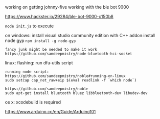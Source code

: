 working on getting johnny-five working with the ble bot 9000

https://www.hackster.io/29284/ble-bot-9000-c150b8

`node init.js` to execute


on windows:
	install visual studio community edition with C++ addon
	install node gyp `npm install -g node-gyp`

	fancy junk might be needed to make it work
	https://github.com/sandeepmistry/node-bluetooth-hci-socket

linux:
  flashing:
  	run dfu-utils script

	running node script:
	https://github.com/sandeepmistry/noble#running-on-linux
	sudo setcap cap_net_raw+eip $(eval readlink -f `which node`)

	https://github.com/sandeepmistry/noble
	sudo apt-get install bluetooth bluez libbluetooth-dev libudev-dev


os x:
	xcodebuild is required

https://www.arduino.cc/en/Guide/Arduino101
